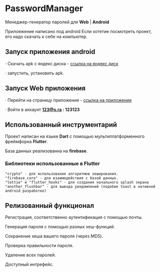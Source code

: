 # PasswordManager

Менеджер-генератор паролей для **Web** | **Android**
  
Прилоежение написано под android Если хотетие посмотреть проект, его надо скачать к себе на компьютер.

## Запуск приложения android 
  · Скачать apk с яндекс диска - [ссылка на яндекс диск](https://disk.yandex.ru/d/r5q7sGXcr7kiLA)
  
  · запустить, установить apk.
  
## Запуск Web приложения 
  · Перейти на страницу приложения - [ссылка на приложение](https://kirillgfh.github.io/page_site/)
  
  · Войти в аккаунт **123@s.ra : 123123** 

## Использованный инструментарий
  Проект написан на языке **Dart** с помощью мультиплатформенного фреймфорка **Flutter**.
  
  База данных реализованна на **firebase**.
  
  ### Библиотеки использованные в Flutter
    "crypto" - для использования алгоритмов хеширования.
    "firebase_core" - для взаимодействия с базой данных.
    "lottie" и "flutter_hooks" - для создания начального splash экрана
    "another_flushbar" - для вывода уведомлений (подобие toast в нативной android разработке) 

## Релизованный функционал
  Регистрация, соответственно аутентификация с помощью почты.
  
  Генерация пароля с помощью разных хеш-функций.
  
  Сохранение хеша вашего пароля (через MD5).
  
  Проверка правильности пароля.
  
  Удаление всех паролей.

  Доступный интрефейс.

